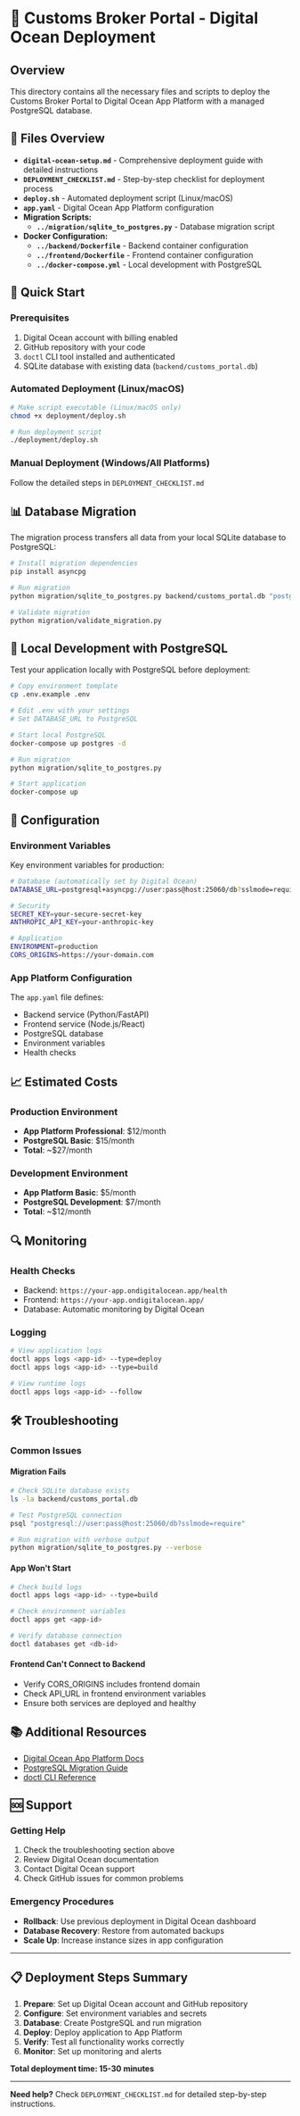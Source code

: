 # 🚀 Customs Broker Portal - Digital Ocean Deployment

## Overview

This directory contains all the necessary files and scripts to deploy the Customs Broker Portal to Digital Ocean App Platform with a managed PostgreSQL database.

## 📁 Files Overview

- **`digital-ocean-setup.md`** - Comprehensive deployment guide with detailed instructions
- **`DEPLOYMENT_CHECKLIST.md`** - Step-by-step checklist for deployment process
- **`deploy.sh`** - Automated deployment script (Linux/macOS)
- **`app.yaml`** - Digital Ocean App Platform configuration
- **Migration Scripts:**
  - **`../migration/sqlite_to_postgres.py`** - Database migration script
- **Docker Configuration:**
  - **`../backend/Dockerfile`** - Backend container configuration
  - **`../frontend/Dockerfile`** - Frontend container configuration
  - **`../docker-compose.yml`** - Local development with PostgreSQL

## 🚀 Quick Start

### Prerequisites
1. Digital Ocean account with billing enabled
2. GitHub repository with your code
3. `doctl` CLI tool installed and authenticated
4. SQLite database with existing data (`backend/customs_portal.db`)

### Automated Deployment (Linux/macOS)
```bash
# Make script executable (Linux/macOS only)
chmod +x deployment/deploy.sh

# Run deployment script
./deployment/deploy.sh
```

### Manual Deployment (Windows/All Platforms)
Follow the detailed steps in `DEPLOYMENT_CHECKLIST.md`

## 📊 Database Migration

The migration process transfers all data from your local SQLite database to PostgreSQL:

```bash
# Install migration dependencies
pip install asyncpg

# Run migration
python migration/sqlite_to_postgres.py backend/customs_portal.db "postgresql://user:pass@host:5432/db"

# Validate migration
python migration/validate_migration.py
```

## 🐳 Local Development with PostgreSQL

Test your application locally with PostgreSQL before deployment:

```bash
# Copy environment template
cp .env.example .env

# Edit .env with your settings
# Set DATABASE_URL to PostgreSQL

# Start local PostgreSQL
docker-compose up postgres -d

# Run migration
python migration/sqlite_to_postgres.py

# Start application
docker-compose up
```

## 🔧 Configuration

### Environment Variables
Key environment variables for production:

```bash
# Database (automatically set by Digital Ocean)
DATABASE_URL=postgresql+asyncpg://user:pass@host:25060/db?sslmode=require

# Security
SECRET_KEY=your-secure-secret-key
ANTHROPIC_API_KEY=your-anthropic-key

# Application
ENVIRONMENT=production
CORS_ORIGINS=https://your-domain.com
```

### App Platform Configuration
The `app.yaml` file defines:
- Backend service (Python/FastAPI)
- Frontend service (Node.js/React)
- PostgreSQL database
- Environment variables
- Health checks

## 📈 Estimated Costs

### Production Environment
- **App Platform Professional**: $12/month
- **PostgreSQL Basic**: $15/month
- **Total**: ~$27/month

### Development Environment
- **App Platform Basic**: $5/month
- **PostgreSQL Development**: $7/month
- **Total**: ~$12/month

## 🔍 Monitoring

### Health Checks
- Backend: `https://your-app.ondigitalocean.app/health`
- Frontend: `https://your-app.ondigitalocean.app/`
- Database: Automatic monitoring by Digital Ocean

### Logging
```bash
# View application logs
doctl apps logs <app-id> --type=deploy
doctl apps logs <app-id> --type=build

# View runtime logs
doctl apps logs <app-id> --follow
```

## 🛠️ Troubleshooting

### Common Issues

#### Migration Fails
```bash
# Check SQLite database exists
ls -la backend/customs_portal.db

# Test PostgreSQL connection
psql "postgresql://user:pass@host:25060/db?sslmode=require"

# Run migration with verbose output
python migration/sqlite_to_postgres.py --verbose
```

#### App Won't Start
```bash
# Check build logs
doctl apps logs <app-id> --type=build

# Check environment variables
doctl apps get <app-id>

# Verify database connection
doctl databases get <db-id>
```

#### Frontend Can't Connect to Backend
- Verify CORS_ORIGINS includes frontend domain
- Check API_URL in frontend environment variables
- Ensure both services are deployed and healthy

## 📚 Additional Resources

- [Digital Ocean App Platform Docs](https://docs.digitalocean.com/products/app-platform/)
- [PostgreSQL Migration Guide](https://docs.digitalocean.com/products/databases/postgresql/)
- [doctl CLI Reference](https://docs.digitalocean.com/reference/doctl/)

## 🆘 Support

### Getting Help
1. Check the troubleshooting section above
2. Review Digital Ocean documentation
3. Contact Digital Ocean support
4. Check GitHub issues for common problems

### Emergency Procedures
- **Rollback**: Use previous deployment in Digital Ocean dashboard
- **Database Recovery**: Restore from automated backups
- **Scale Up**: Increase instance sizes in app configuration

---

## 📋 Deployment Steps Summary

1. **Prepare**: Set up Digital Ocean account and GitHub repository
2. **Configure**: Set environment variables and secrets
3. **Database**: Create PostgreSQL and run migration
4. **Deploy**: Deploy application to App Platform
5. **Verify**: Test all functionality works correctly
6. **Monitor**: Set up monitoring and alerts

**Total deployment time: 15-30 minutes**

---

**Need help?** Check `DEPLOYMENT_CHECKLIST.md` for detailed step-by-step instructions.
